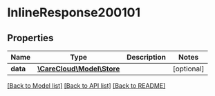 # InlineResponse200101

## Properties
Name | Type | Description | Notes
------------ | ------------- | ------------- | -------------
**data** | [**\CareCloud\Model\Store**](Store.md) |  | [optional] 

[[Back to Model list]](../../README.md#documentation-for-models) [[Back to API list]](../../README.md#documentation-for-api-endpoints) [[Back to README]](../../README.md)

